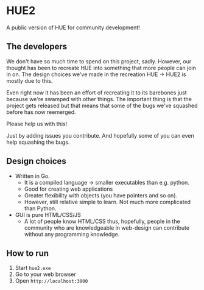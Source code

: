 # HUE2

A public version of HUE for community development!

## The developers
We don't have so much time to spend on this project, sadly.
However, our thought has been to recreate HUE into something that more people can join in on.
The design choices we've made in the recreation HUE -> HUE2 is mostly due to this.

Even right now it has been an effort of recreating it to its barebones just because we're swamped with other things.
The important thing is that the project gets released but that means that some of the bugs we've squashed before has now reemerged.

Please help us with this!

Just by adding issues you contribute. And hopefully some of you can even help squashing the bugs.

## Design choices

- Written in Go.
  - It is a compiled language -> smaller executables than e.g. python.
  - Good for creating web applications
  - Greater flexibility with objects (you have pointers and so on).
  - However, still relative simple to learn. Not much more complicated than Python.
- GUI is pure HTML/CSS/JS
  - A lot of people know HTML/CSS thus, hopefully, people in the community who are knowledgeable in web-design can contribute without any programming knowledge.
  
## How to run

1. Start `hue2.exe`
2. Go to your web browser
3. Open `http://localhost:3000`
